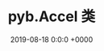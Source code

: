 ---
layout: post
title:  "pyb.Accel 类"
date:   2019-08-18 0:0:0 +0000
image: /assets/images/twoscreen.jpg
category: pyb
---